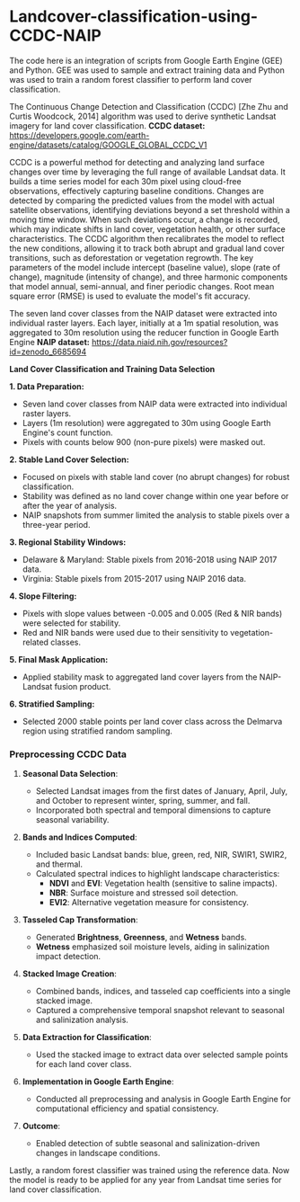 # Landcover-classification-using-CCDC-NAIP
The code here is an integration of scripts from Google Earth Engine (GEE) and Python. GEE was used to sample and extract training data and Python was used to train a random forest classifier to perform land cover classification. 

The Continuous Change Detection and Classification (CCDC) [Zhe Zhu and Curtis Woodcock, 2014] algorithm was used to derive synthetic Landsat imagery for land cover classification. 
**CCDC dataset:** https://developers.google.com/earth-engine/datasets/catalog/GOOGLE_GLOBAL_CCDC_V1

CCDC is a powerful method for detecting and analyzing land surface changes over time by leveraging the full range of available Landsat data. It builds a time series model for each 30m pixel using cloud-free observations, effectively capturing baseline conditions. Changes are detected by comparing the predicted values from the model with actual satellite observations, identifying deviations beyond a set threshold within a moving time window. When such deviations occur, a change is recorded, which may indicate shifts in land cover, vegetation health, or other surface characteristics. The CCDC algorithm then recalibrates the model to reflect the new conditions, allowing it to track both abrupt and gradual land cover transitions, such as deforestation or vegetation regrowth. The key parameters of the model include intercept (baseline value), slope (rate of change), magnitude (intensity of change), and three harmonic components that model annual, semi-annual, and finer periodic changes. Root mean square error (RMSE) is used to evaluate the model's fit accuracy. 

The seven land cover classes from the NAIP dataset were extracted into individual raster layers. Each layer, initially at a 1m spatial resolution, was aggregated to 30m resolution using the reducer function in Google Earth Engine
**NAIP dataset:** https://data.niaid.nih.gov/resources?id=zenodo_6685694

**Land Cover Classification and Training Data Selection**

**1. Data Preparation:**
-  Seven land cover classes from NAIP data were extracted into individual raster layers.
- Layers (1m resolution) were aggregated to 30m using Google Earth Engine's count function.
- Pixels with counts below 900 (non-pure pixels) were masked out.

**2. Stable Land Cover Selection:**
- Focused on pixels with stable land cover (no abrupt changes) for robust classification.
- Stability was defined as no land cover change within one year before or after the year of analysis.
- NAIP snapshots from summer limited the analysis to stable pixels over a three-year period.

**3. Regional Stability Windows:**
- Delaware & Maryland: Stable pixels from 2016-2018 using NAIP 2017 data.
- Virginia: Stable pixels from 2015-2017 using NAIP 2016 data.

**4. Slope Filtering:**
- Pixels with slope values between -0.005 and 0.005 (Red & NIR bands) were selected for stability.
- Red and NIR bands were used due to their sensitivity to vegetation-related classes.

**5. Final Mask Application:**
- Applied stability mask to aggregated land cover layers from the NAIP-Landsat fusion product.

**6. Stratified Sampling:**
- Selected 2000 stable points per land cover class across the Delmarva region using stratified random sampling.


### Preprocessing CCDC Data
1. **Seasonal Data Selection**:  
   - Selected Landsat images from the first dates of January, April, July, and October to represent winter, spring, summer, and fall.  
   - Incorporated both spectral and temporal dimensions to capture seasonal variability.

2. **Bands and Indices Computed**:  
   - Included basic Landsat bands: blue, green, red, NIR, SWIR1, SWIR2, and thermal.  
   - Calculated spectral indices to highlight landscape characteristics:  
     - **NDVI** and **EVI**: Vegetation health (sensitive to saline impacts).  
     - **NBR**: Surface moisture and stressed soil detection.  
     - **EVI2**: Alternative vegetation measure for consistency.

3. **Tasseled Cap Transformation**:  
   - Generated **Brightness**, **Greenness**, and **Wetness** bands.  
   - **Wetness** emphasized soil moisture levels, aiding in salinization impact detection.

4. **Stacked Image Creation**:  
   - Combined bands, indices, and tasseled cap coefficients into a single stacked image.  
   - Captured a comprehensive temporal snapshot relevant to seasonal and salinization analysis.

5. **Data Extraction for Classification**:  
   - Used the stacked image to extract data over selected sample points for each land cover class.

6. **Implementation in Google Earth Engine**:  
   - Conducted all preprocessing and analysis in Google Earth Engine for computational efficiency and spatial consistency.  

7. **Outcome**:  
   - Enabled detection of subtle seasonal and salinization-driven changes in landscape conditions.

Lastly, a random forest classifier was trained using the reference data.
Now the model is ready to be applied for any year from Landsat time series for land cover classification. 
